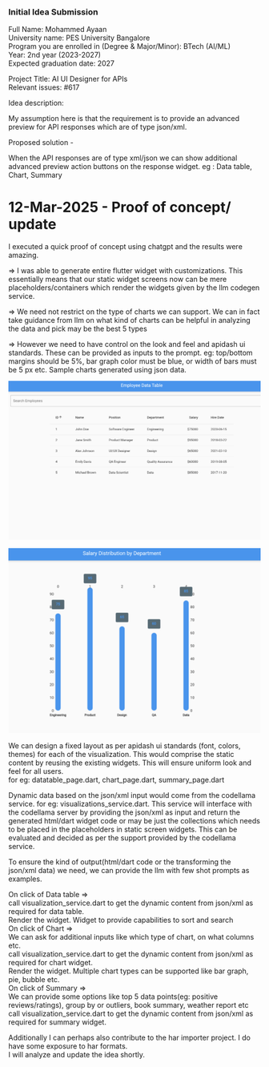 ### Initial Idea Submission

Full Name: Mohammed Ayaan  
University name: PES University Bangalore  
Program you are enrolled in (Degree & Major/Minor): BTech (AI/ML)  
Year: 2nd year (2023-2027)  
Expected graduation date: 2027  

Project Title: AI UI Designer for APIs  
Relevant issues: #617

Idea description:

My assumption here is that the requirement is to provide an advanced preview for API responses
which are of type json/xml.

Proposed solution -

When the API responses are of type xml/json we can show additional advanced preview action buttons on the
response widget. eg : Data table, Chart, Summary

# 12-Mar-2025 - Proof of concept/ update

I executed a quick proof of concept using chatgpt and the results were amazing.

=> I was able to generate entire flutter widget with customizations. This essentially means that our static widget screens now
can be mere placeholders/containers which render the widgets given by the llm codegen service.

=> We need not restrict on the type of charts we can support. We can in fact take guidance from llm on what
kind of charts can be helpful in analyzing the data and pick may be the best 5 types

=> However we need to have control on the look and feel and apidash ui standards. These can be provided
as inputs to the prompt. eg: top/bottom margins should be 5%, bar graph color must be blue, or width of
bars must be 5 px etc.
Sample charts generated using json data.

![](images/data_table.png)

![](images/chart.png)

We can design a fixed layout as per apidash ui standards (font, colors, themes) for each of the
visualization. This would comprise the static content by reusing the existing widgets. This will ensure
uniform look and feel for all users.  
for eg: datatable_page.dart, chart_page.dart, summary_page.dart

Dynamic data based on the json/xml input would come from the codellama service. for eg: visualizations_service.dart.
This service will interface with the codellama server by providing the json/xml as input and
return the generated html/dart widget code or may be just the collections which needs to be placed in
the placeholders in static screen widgets. This can be evaluated and decided as per the support provided
by the codellama service.

To ensure the kind of output(html/dart code or the transforming the json/xml data) we need,
we can provide the llm with few shot prompts as examples.

On click of Data table =>  
call visualization_service.dart to get the dynamic content from json/xml as required for data table.  
Render the widget. Widget to provide capabilities to sort and search  
On click of Chart =>  
We can ask for additional inputs like which type of chart, on what columns etc.  
call visualization_service.dart to get the dynamic content from json/xml as required for chart widget.  
Render the widget. Multiple chart types can be supported like bar graph, pie, bubble etc.  
On click of Summary =>  
We can provide some options like top 5 data points(eg: positive reviews/ratings), group by
or outliers, book summary, weather report etc  
call visualization_service.dart to get the dynamic content from json/xml as required for summary widget.

Additionally I can perhaps also contribute to the har importer project. I do have some exposure to har formats.  
I will analyze and update the idea shortly.
